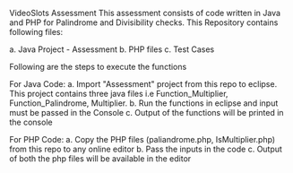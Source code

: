 VideoSlots Assessment
This assessment consists of code written in Java and PHP for Palindrome and Divisibility checks. This Repository contains following files:

a. Java Project - Assessment
b. PHP files
c. Test Cases


Following are the steps to execute the functions

For Java Code:
a. Import "Assessment" project from this repo to eclipse. This project contains three java files i.e Function_Multiplier, Function_Palindrome, Multiplier.
b. Run the functions in eclipse and input must be passed in the Console
c. Output of the functions will be printed in the console

For PHP Code:
a. Copy the PHP files (paliandrome.php, IsMultiplier.php) from this repo to any online editor
b. Pass the inputs in the code
c. Output of both the php files will be available in the editor
